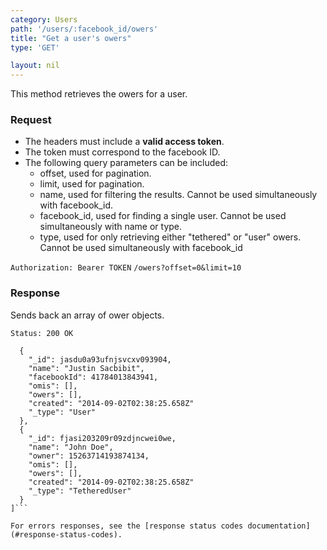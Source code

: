 ```yaml
---
category: Users
path: '/users/:facebook_id/owers'
title: "Get a user's owers"
type: 'GET'

layout: nil
---
```


This method retrieves the owers for a user.

### Request

* The headers must include a **valid access token**.
* The token must correspond to the facebook ID.
* The following query parameters can be included:
  * offset, used for pagination.
  * limit, used for pagination.
  * name, used for filtering the results. Cannot be used simultaneously with facebook_id.
  * facebook_id, used for finding a single user. Cannot be used simultaneously with name or type.
  * type, used for only retrieving either "tethered" or "user" owers. Cannot be used simultaneously with facebook_id

```Authorization: Bearer TOKEN```
```/owers?offset=0&limit=10```

### Response

Sends back an array of ower objects.

```Status: 200 OK```
```[
  {
    "_id": jasdu0a93ufnjsvcxv093904,
    "name": "Justin Sacbibit",
    "facebookId": 41784013843941,
    "omis": [],
    "owers": [],
    "created": "2014-09-02T02:38:25.658Z"
    "_type": "User"
  },
  {
    "_id": fjasi203209r09zdjncwei0we,
    "name": "John Doe",
    "owner": 15263714193874134,
    "omis": [],
    "owers": [],
    "created": "2014-09-02T02:38:25.658Z"
    "_type": "TetheredUser"
  }
]```

For errors responses, see the [response status codes documentation](#response-status-codes).
